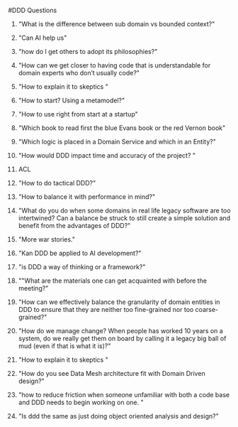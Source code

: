 #DDD Questions

1) "What is the difference between sub domain vs bounded context?"
2) "Can AI help us"
3) "how do I get others to adopt its philosophies?"
4) "How can we get closer to having code that is understandable for domain experts who don’t usually code?"
5) "How to explain it to skeptics "
6) "How to start? Using a metamodel?"
7) "How to use right from start at a startup"
8) "Which book to read first the blue Evans book or the red Vernon book"
9) "Which logic is placed in a Domain Service and which in an Entity?"
10) "How would DDD impact time and accuracy of the project? "
11) ACL
12) "How to do tactical DDD?"
13) "How to balance it with performance in mind?"
14) "What do you do when some domains in real life legacy software are too intertwined? Can a balance be struck to still create a simple solution and benefit from the advantages of DDD?"
15) "More war stories."
16) "Kan DDD be applied to AI development?"
17) "is DDD a way of thinking or a framework?"
18) ""What are the materials one can get acquainted with before the meeting?"
19) "How can we effectively balance the granularity of domain entities in DDD to ensure that they are neither too fine-grained nor too coarse-grained?"
20) "How do we manage change? When people has worked 10 years on a system, do we really get them on board by calling it a legacy big ball of mud (even if that is what it is)?"

21) "How to explain it to skeptics "​
22) "How do you see Data Mesh architecture fit with Domain Driven design?"
23) "how to reduce friction when someone unfamiliar with both a code base and DDD needs to begin working on one. "
24) "Is ddd the same as just doing object oriented analysis and design?"








